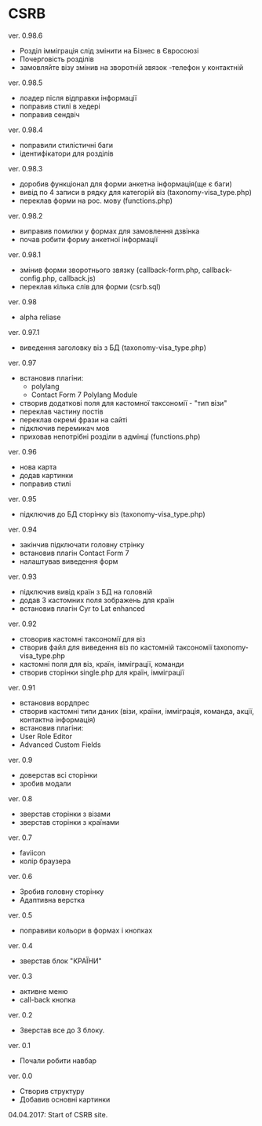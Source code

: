 # CSRB

ver. 0.98.6
  - Розділ імміграція слід змінити на Бізнес в Євросоюзі
  - Почерговість розділів
  - замовляйте візу змінив на зворотній звязок
  -телефон у контактній

ver. 0.98.5
  - лоадер після відправки інформації
  - поправив стилі в хедері
  - поправив сендвіч

ver. 0.98.4
  - поправили стилістичні баги
  - ідентифікатори для розділів

ver. 0.98.3
  - доробив функціонал для форми анкетна інформація(ще є баги)
  - вивід по 4 записи в рядку для категорій віз (taxonomy-visa_type.php)
  - переклав форми на рос. мову (functions.php)

ver. 0.98.2
  - виправив помилки у формах для замовлення дзвінка
  - почав робити форму анкетної інформації

ver. 0.98.1
  - змінив форми зворотнього звязку (callback-form.php, callback-config.php, callback.js)
  - переклав кілька слів для форми (csrb.sql)

ver. 0.98
  - alpha reliase

ver. 0.97.1
  - виведення заголовку віз з БД (taxonomy-visa_type.php)

ver. 0.97
  - встановив плагіни:
    - polylang
    - Contact Form 7 Polylang Module
  - створив додаткові поля для кастомної таксономії - "тип візи"
  - переклав частину постів
  - переклав окремі фрази на сайті
  - підключив перемикач мов
  - приховав непотрібні розділи в адмінці (functions.php)
  
ver. 0.96
  - нова карта
  - додав картинки
  - поправив стилі

ver. 0.95
  - підключив до БД сторінку віз (taxonomy-visa_type.php)

ver. 0.94
  - закінчив підключати головну стрінку
  - встановив плагін Contact Form 7
  - налаштував виведення форм

ver. 0.93
  - підключив вивід країн з БД на головній
  - додав 3 кастомних поля зображень для країн
  - встановив плагін Cyr to Lat enhanced

ver. 0.92
  - стоворив кастомні таксономії для віз
  - створив файл для виведення віз по кастомній таксономії taxonomy-visa_type.php
  - кастомні поля для віз, країн, імміграції, команди
  - створив сторінки single.php для країн, імміграції

ver. 0.91
  - встановив вордпрес
  - створив кастомні типи даних (візи, країни, імміграція, команда, акції, контактна інформація)
  - встановив плагіни:
  - User Role Editor
  - Advanced Custom Fields

ver. 0.9
  - доверстав всі сторінки
  - зробив модали

ver. 0.8
  - зверстав сторінки з візами
  - зверстав сторінки з країнами

ver. 0.7
  - faviicon
  - колір браузера

ver. 0.6
  - Зробив головну сторінку
  - Адаптивна верстка

ver. 0.5
  - поправиви кольори в формах і кнопках

ver. 0.4
  - зверстав блок "КРАЇНИ"

ver. 0.3
  - активне меню
  - call-back кнопка

ver. 0.2
  - Зверстав все до 3 блоку.

ver. 0.1
  - Почали робити навбар

ver. 0.0
  - Створив структуру
  - Добавив основні картинки

04.04.2017: Start of CSRB site.
